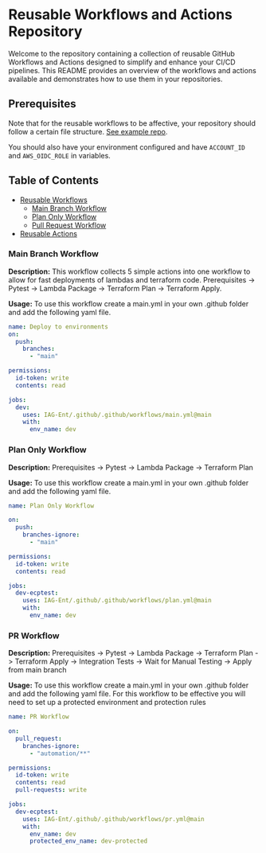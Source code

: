 # Reusable Workflows and Actions Repository

Welcome to the repository containing a collection of reusable GitHub Workflows and Actions designed to simplify and enhance your CI/CD pipelines. This README provides an overview of the workflows and actions available and demonstrates how to use them in your repositories.

## Prerequisites

Note that for the reusable workflows to be affective, your repository should follow a certain file structure. [See example repo](https://github.com/IAG-Ent/iag-ecp-example-repo).

You should also have your environment configured and have `ACCOUNT_ID` and `AWS_OIDC_ROLE` in variables. 

## Table of Contents

- [Reusable Workflows](#reusable-workflows)
  - [Main Branch Workflow](#main-branch-workflow)
  - [Plan Only Workflow](#plan-only-workflow)
  - [Pull Request Workflow](#pr-workflow)
- [Reusable Actions](https://github.com/IAG-Ent/.github/tree/main/.github/actions#reusable-actions)

### Main Branch Workflow

**Description:** This workflow collects 5 simple actions into one workflow to allow for fast deployments of lambdas and terraform code. Prerequisites -> Pytest -> Lambda Package -> Terraform Plan -> Terraform Apply.  

**Usage:** To use this workflow create a main.yml in your own .github folder and add the following yaml file.

```yaml
name: Deploy to environments
on:
  push:
    branches:
      - "main"

permissions:
  id-token: write
  contents: read

jobs:
  dev:
    uses: IAG-Ent/.github/.github/workflows/main.yml@main
    with:
      env_name: dev
```

### Plan Only Workflow

**Description:**  Prerequisites -> Pytest -> Lambda Package -> Terraform Plan

**Usage:** To use this workflow create a main.yml in your own .github folder and add the following yaml file.

```yaml
name: Plan Only Workflow

on:
  push:
    branches-ignore:
      - "main"

permissions:
  id-token: write
  contents: read

jobs:
  dev-ecptest:
    uses: IAG-Ent/.github/.github/workflows/plan.yml@main
    with:
      env_name: dev
```

### PR Workflow

**Description:**  Prerequisites -> Pytest -> Lambda Package -> Terraform Plan -> Terraform Apply -> Integration Tests -> Wait for Manual Testing -> Apply from main branch

**Usage:** To use this workflow create a main.yml in your own .github folder and add the following yaml file. For this workflow to be effective you will need to set up a protected environment and protection rules

```yaml
name: PR Workflow

on:
  pull_request:
    branches-ignore:
      - "automation/**"

permissions:
  id-token: write
  contents: read
  pull-requests: write

jobs:
  dev-ecptest:
    uses: IAG-Ent/.github/.github/workflows/pr.yml@main
    with:
      env_name: dev
      protected_env_name: dev-protected
```